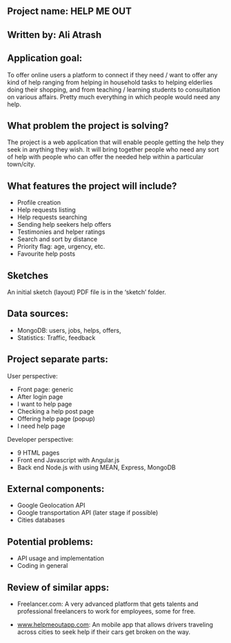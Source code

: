 ## Project name: HELP ME OUT 
## Written by: Ali Atrash

## Application goal: 
To offer online users a platform to connect if they need / want to offer any kind of help ranging from helping in household tasks to helping elderlies doing their shopping, and from teaching / learning students to consultation on various affairs. Pretty much everything in which people would need any help. 

## What problem the project is solving? 
The project is a web application that will enable people getting the help they seek in anything they wish. It will bring together people who need any sort of help with people who can offer the needed help within a particular town/city.

## What features the project will include? 
- Profile creation
- Help requests listing
- Help requests searching 
- Sending help seekers help offers 
- Testimonies and helper ratings 
- Search and sort by distance
- Priority flag: age, urgency, etc. 
- Favourite help posts 

## Sketches
An initial sketch (layout) PDF file is in the ‘sketch’ folder.

## Data sources: 
- MongoDB: users, jobs, helps, offers, 
- Statistics: Traffic, feedback

## Project separate parts: 
User perspective: 
- Front page: generic 
- After login page 
- I want to help page 
- Checking a help post page 
- Offering help page (popup) 
- I need help page 

Developer perspective: 
- 9 HTML pages 
- Front end Javascript with Angular.js
- Back end Node.js with using MEAN, Express, MongoDB 

## External components: 
- Google Geolocation API 
- Google transportation API (later stage if possible)
- Cities databases 

## Potential problems: 
- API usage and implementation 
- Coding in general 

## Review of similar apps:
- Freelancer.com: 
A very advanced platform that gets talents and professional freelancers to work for employees, some for free. 

- www.helpmeoutapp.com: 
An mobile app that allows drivers traveling across cities to seek help if their cars get broken on the way. 
